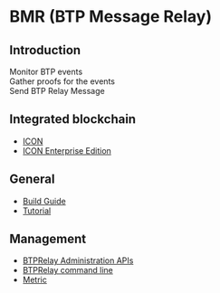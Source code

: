 # BMR (BTP Message Relay)

## Introduction

Monitor BTP events  
Gather proofs for the events  
Send BTP Relay Message

## Integrated blockchain
* [ICON](icon.md)
* [ICON Enterprise Edition](iconee.md)

## General
* [Build Guide](build.md)
* [Tutorial](tutorial.md)

## Management
* [BTPRelay Administration APIs](btprelay_admin_api.md)
* [BTPRelay command line](btprelay_cli.md)
* [Metric](metric.md)
